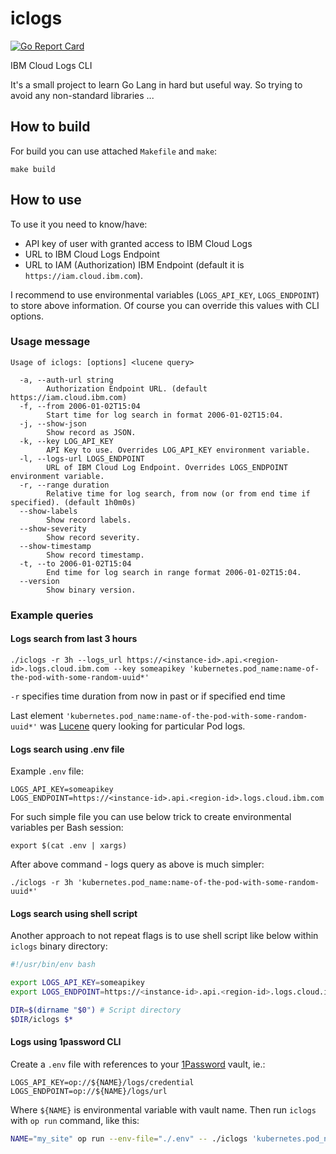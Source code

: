 # iclogs

[![Go Report Card](https://goreportcard.com/badge/github.com/wooyey/iclogs)](https://goreportcard.com/report/github.com/wooyey/iclogs)

IBM Cloud Logs CLI

It's a small project to learn Go Lang in hard but useful way.
So trying to avoid any non-standard libraries ...

## How to build

For build you can use attached `Makefile` and `make`:

```shell
make build
```

## How to use

To use it you need to know/have:

- API key of user with granted access to IBM Cloud Logs
- URL to IBM Cloud Logs Endpoint
- URL to IAM (Authorization) IBM Endpoint (default it is `https://iam.cloud.ibm.com`).

I recommend to use environmental variables (`LOGS_API_KEY`, `LOGS_ENDPOINT`) to store above information.
Of course you can override this values with CLI options.

### Usage message

```
Usage of iclogs: [options] <lucene query>

  -a, --auth-url string
        Authorization Endpoint URL. (default https://iam.cloud.ibm.com)
  -f, --from 2006-01-02T15:04
        Start time for log search in format 2006-01-02T15:04.
  -j, --show-json
        Show record as JSON.
  -k, --key LOG_API_KEY
        API Key to use. Overrides LOG_API_KEY environment variable.
  -l, --logs-url LOGS_ENDPOINT
        URL of IBM Cloud Log Endpoint. Overrides LOGS_ENDPOINT environment variable.
  -r, --range duration
        Relative time for log search, from now (or from end time if specified). (default 1h0m0s)
  --show-labels
        Show record labels.
  --show-severity
        Show record severity.
  --show-timestamp
        Show record timestamp.
  -t, --to 2006-01-02T15:04
        End time for log search in range format 2006-01-02T15:04.
  --version
        Show binary version.
```

### Example queries

#### Logs search from last 3 hours

```shell
./iclogs -r 3h --logs_url https://<instance-id>.api.<region-id>.logs.cloud.ibm.com --key someapikey 'kubernetes.pod_name:name-of-the-pod-with-some-random-uuid*'
```

`-r` specifies time duration from now in past or if specified end time

Last element `'kubernetes.pod_name:name-of-the-pod-with-some-random-uuid*'` was [Lucene](https://lucene.apache.org/core/2_9_4/queryparsersyntax.html) query looking for particular Pod logs.

#### Logs search using .env file

Example `.env` file:

```shell
LOGS_API_KEY=someapikey
LOGS_ENDPOINT=https://<instance-id>.api.<region-id>.logs.cloud.ibm.com
```

For such simple file you can use below trick to create environmental variables per Bash session:

```shell
export $(cat .env | xargs)
```

After above command - logs query as above is much simpler:

```shell
./iclogs -r 3h 'kubernetes.pod_name:name-of-the-pod-with-some-random-uuid*'
```

#### Logs search using shell script

Another approach to not repeat flags is to use shell script like below within `iclogs` binary directory:

```bash
#!/usr/bin/env bash

export LOGS_API_KEY=someapikey
export LOGS_ENDPOINT=https://<instance-id>.api.<region-id>.logs.cloud.ibm.com

DIR=$(dirname "$0") # Script directory
$DIR/iclogs $*
```

#### Logs using 1password CLI

Create a `.env` file with references to your [1Password](https://1password.com) vault, ie.:

```env
LOGS_API_KEY=op://${NAME}/logs/credential
LOGS_ENDPOINT=op://${NAME}/logs/url
```

Where `${NAME}` is environmental variable with vault name.
Then run `iclogs` with `op run` command, like this:

```bash
NAME="my_site" op run --env-file="./.env" -- ./iclogs 'kubernetes.pod_name:name-of-the-pod-with-some-random-uuid*'
```
